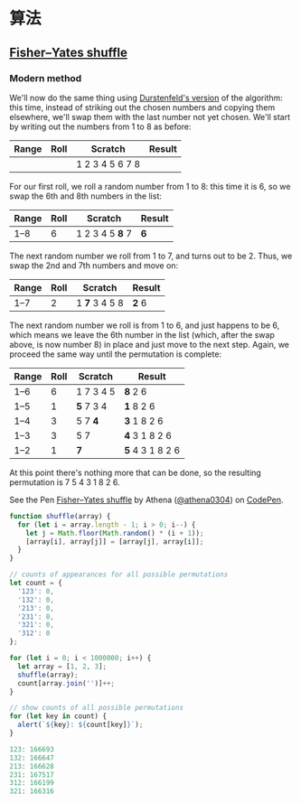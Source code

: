 # 算法

## [Fisher–Yates shuffle](https://en.wikipedia.org/wiki/Fisher%E2%80%93Yates_shuffle)

### Modern method

We'll now do the same thing using [Durstenfeld's version](https://en.wikipedia.org/wiki/Fisher%E2%80%93Yates_shuffle#The_modern_algorithm) of the algorithm: this time, instead of striking out the chosen numbers and copying them elsewhere, we'll swap them with the last number not yet chosen. We'll start by writing out the numbers from 1 to 8 as before:

| Range | Roll | Scratch         | Result |
| ----- | ---- | --------------- | ------ |
|       |      | 1 2 3 4 5 6 7 8 |        |

For our first roll, we roll a random number from 1 to 8: this time it is 6, so we swap the 6th and 8th numbers in the list:

| Range | Roll | Scratch           | Result |
| ----- | ---- | ----------------- | ------ |
| 1–8   | 6    | 1 2 3 4 5 **8** 7 | **6**  |

The next random number we roll from 1 to 7, and turns out to be 2. Thus, we swap the 2nd and 7th numbers and move on:

| Range | Roll | Scratch         | Result  |
| ----- | ---- | --------------- | ------- |
| 1–7   | 2    | 1 **7** 3 4 5 8 | **2** 6 |

The next random number we roll is from 1 to 6, and just happens to be 6, which means we leave the 6th number in the list (which, after the swap above, is now number 8) in place and just move to the next step. Again, we proceed the same way until the permutation is complete:

| Range | Roll | Scratch     | Result            |
| ----- | ---- | ----------- | ----------------- |
| 1–6   | 6    | 1 7 3 4 5   | **8** 2 6         |
| 1–5   | 1    | **5** 7 3 4 | **1** 8 2 6       |
| 1–4   | 3    | 5 7 **4**   | **3** 1 8 2 6     |
| 1–3   | 3    | 5 7         | **4** 3 1 8 2 6   |
| 1–2   | 1    | **7**       | **5** 4 3 1 8 2 6 |

At this point there's nothing more that can be done, so the resulting permutation is 7 5 4 3 1 8 2 6.

<p data-height="338" data-theme-id="0" data-slug-hash="vzQYER" data-default-tab="result" data-user="athena0304" data-pen-title="Fisher–Yates shuffle" class="codepen">See the Pen <a href="https://codepen.io/athena0304/pen/vzQYER/">Fisher–Yates shuffle</a> by Athena (<a href="https://codepen.io/athena0304">@athena0304</a>) on <a href="https://codepen.io">CodePen</a>.</p>
<script async src="https://static.codepen.io/assets/embed/ei.js"></script>

```javascript
function shuffle(array) {
  for (let i = array.length - 1; i > 0; i--) {
    let j = Math.floor(Math.random() * (i + 1));
    [array[i], array[j]] = [array[j], array[i]];
  }
}

// counts of appearances for all possible permutations
let count = {
  '123': 0,
  '132': 0,
  '213': 0,
  '231': 0,
  '321': 0,
  '312': 0
};

for (let i = 0; i < 1000000; i++) {
  let array = [1, 2, 3];
  shuffle(array);
  count[array.join('')]++;
}

// show counts of all possible permutations
for (let key in count) {
  alert(`${key}: ${count[key]}`);
}
```

```javascript
123: 166693
132: 166647
213: 166628
231: 167517
312: 166199
321: 166316
```

